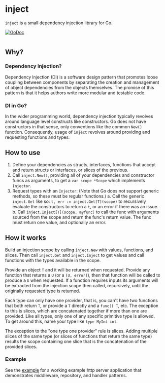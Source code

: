 # inject

`inject` is a small dependency injection library for Go.

[![GoDoc](https://godoc.org/github.com/infogulch/inject?status.svg)](https://godoc.org/github.com/infogulch/inject)

```shell

```

## Why?

### Dependency Injection?

Dependency Injection (DI) is a software design pattern that promotes loose
coupling between components by separating the creation and management of object
dependencies from the objects themselves. The promise of this pattern is that it
helps authors write more modular and testable code.

### DI in Go?

In the wider programming world, dependency injection typically revolves around
language level constructs like constructors. Go does not have constructors in
that sense, only conventions like the common `New()` function. Consequently,
usage of `inject` revolves around providing and requesting functions and types.

## How to use

1. Define your dependencies as structs, interfaces, functions that accept and
   return structs or interfaces, or slices of the previous.
2. Call `inject.New()`, providing all of your dependencies and constructor funcs
   as arguments, to get a `var scope *Scope` which implements `Injector`.
3. Request types with an `Injector`: (Note that Go does not support generic
   methods, so these must be regular functions.)
    a. Call the generic `inject.Get` like so: `t, err := inject.Get[T](scope)`
       to recursively evaluate the constructors to return a `t`, or an error if
       there was an issue.
    b. Call `inject.Inject[T](scope, myfunc)` to call the func with arguments
       sourced from the scope and return the func's return value. The func must
       return one value, and optionally an error.

## How it works

Build an injection scope by calling `inject.New` with values, functions, and
slices. Then call `inject.Get` and `inject.Inject` to get values and call
functions with the types available in the scope.

Provide an object `T` and it will be returned when requested. Provide any
function that returns a `U` (or a `(U, error)`), then that function will be
called to produce a `U` when requested. If a function requires inputs its
arguments will be extracted from the injection scope then called, recursively,
until the originally requested type is returned.

Each type can only have one provider, that is, you can't have two functions that
both return `T`, or provide a `T` directly and a `func() T`, etc. The exception
to this is slices, which are concatenated together if more than one are
provided. Like all types, only one of any specific primitive type is allowed. To
get around this, name your type like `type MyInt int`.

The exception to the "one type one provider" rule is slices. Adding multiple
slices of the same type (or slices of functions that return the same type)
results the scope containing one slice that is the concatenation of the provided
slices.

### Example

See the [example](./example/main.go) for a working example http server
application that demonstrates middleware, repository, and handler patterns.
